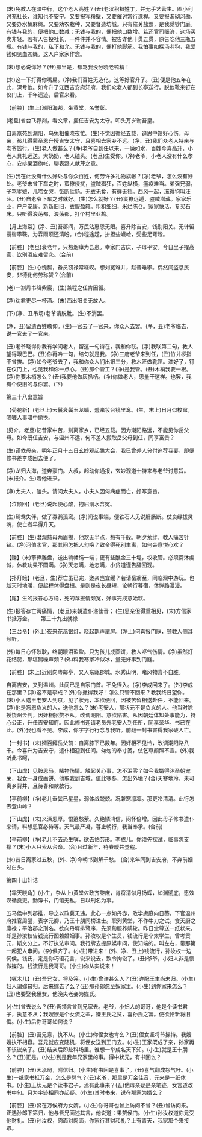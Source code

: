 <!-- { "loadSidebar": true } -->
(末)免教人在暗中行，这个老人高姓？(丑)老汉积祖姓丁，并无手艺营生。图小利讨充社长，谁知也不安宁。又要报写粉壁，又要催讨常行课程。又要报淘砌河勘，又要办水桶麻绳。又要劝农栽种，又要督造坊城。只有催关盐票，是我觅钞门庭。有钱与我的，便把他口数减；无钱与我的，便把他口数增。若还官司赈济，这场买卖非轻。若有人告投社长，一件件并不容情。被告诈他十贯五贯，原告吃他三瓶五瓶。有钱与我的，私下和允。无钱与我的，便打他脚筋。我怕事如探汤老狗，我爱钱如见血苍蝇。这人户家家作念。

(末)想必说你好？(丑)那里是，都骂我没分晓老鸭精！

(末)这一下打得你嘴扁。(净)我们百姓无造化，这等好官升了。(丑)便是他五年在此，深亏他。如今升了江西吉安府知府，我们众老人都到长亭送行。脱他靴来钉在仪门上，千年遗迹，后官来看。

【前腔】(生上)潮阳海邦，坐黄堂，名誉彰。

(老旦)省台飞荐剡，看文章，擢任吉安为太守。叩头万岁谢吾皇。

自离京苑到潮阳，乌兔相催晓夜忙。(生)不觉因循经五载，追思中馈好心伤。母亲，孩儿得蒙圣恩升授吉安太守，且喜相去家乡不远。(净、丑)我们众老人特来与老爷饯行。(生)老人做甚么？(净)老爷自到任以来，一廉如水，百姓今喜高升，小老人具礼远送。大奶奶，老人磕头。(老旦)生受你。(净)老爷，小老人没有什么孝心，安排果酒旗帐，聊表野人献芹之意。

(生)我在此没有什么好处与你众百姓，何劳许多礼物旗帐？(净)老爷，怎么没有好处。老爷未曾下车之时，蛮獠侵扰，盗贼猖狂，百姓纵横，瘟疫难当。弟强兄弱，子骂爹娘，儿啼女哭，饿断丝肠。无衣无食，有裤无裆。西风一起，冻得狗叫汪汪。(丑)自老爷下车之时就好。(生)怎么就好？(丑)蛮獠远遁，盗贼潜藏。家家乐业，户户安康。新新旧旧，衣服盈箱。粗粗细细，米烂陈仓。家家快活，专买石床。只听得浪荡都，浪荡都，打个村里亚鸪。

【月上海棠】(净、丑)吾郡间，万民沾惠恩无限。喜升除吉安，饯别阳关。无计留揽辔攀鞍。为霖雨须还清盼。(合)程途趱，拚担些巇崄，受些足弯跧。

【前腔】(老旦)衰老年，只愁烟瘴为吾患。幸家门吉庆，子母平安。今日里子擢高官，饮别酒应难留恋。(合前)

【前腔】(生)心愧赧，备员窃禄常嗟叹。想刘宽难并，赵普难攀。偶然间盗息民安，非德化何劳称赞？(合前)

(老)一劄丹书降紫宸，(生)兼程之任肯因循。

(净)劝君更尽一杯酒。(末)西出阳关无故人。

(下)(净、丑吊场)老爷请脱靴。(生)不消罢。

(净，丑)留遗百姓瞻仰。(生)一官去了一官来，你众人去罢。(净，丑)老爷临去，说一官去了一官来。

(丑)老爷晓得你我有学问老人，留这一句诗在，我和你联。(净)我联第二句，教人望得眼巴巴。(丑)你再吟一句，结句就是我。(净)三府老爷来到任，(丑)竹爿桚指不曾挨。(净)如今老爷去了，我和你众人们出银三分，教木匠做靴匣。漆好了，钉在仪门上，也见我和你一点心。(丑)那个管工？(净)是我管。(丑)木梢我要一根。(净)你要木梢怎么？(丑)我要他做灰扒柄。(净)你做老人，思量干这样。也罢，我有个使旧的与你罢。(下)


第三十八出意旨

【菊花新】(老旦上)云鬟衰鬓玉龙蟠，羞睹妆台镜里鸾。(生，末上)日月似梭窜，嗟嗟人事暗中偷换。

(见介，老旦)忆昔家中苦，别离家乡，已经五载。因为潮阳路远，不能见你岳父母。如今既任吉安，与温州不远，何不差人搬取岳父母到任，同享富贵？

(生)谨依母亲，明年正月十五日玄妙观起醮大会，我已曾差人分付追荐我妻，即便修书差李成回去便了。

(净)龙归大海，道奔豪门。大叔，起动你通报，玄妙观道士特来与老爷讨意旨。(末报介。生)着他进来。

(净)太夫人，磕头。请问太夫人，小夫人因何病症而亡，好写意旨。

【泣颜回】(老旦)说起便心酸，抱屈溺水含冤。

(生)鸳鸯失伴，做了寡鹄孤鸾。(净)闻说事端，便铁石人见说肝肠断。仗良缘拔灵魂，使亡者早得升天。

【前腔】(生)潜观慈母两眉攒，他欢无半点，愁有千般。朝夕萦绊，教人痛苦针钻。(净)河伯水官，那其间怎把人勾唤？致令得死别生离，如何会意悦心欢？

【赚】(末)擎捧雕盘，送出魂幡绢一端；更有些醮金三十堤，权收管。必须斋沐虔诚，休教功果不圆满。(净)天怎瞒，地怎瞒，小贫道谨告辞回观。

【扑灯蛾】(老旦，生)荐亡虽已完，邀亲岂宜缓？若请岳翁至，同临观中游玩。也趁天时地暖，便起程休得盘桓。是则是夜长昼短，论朝行暮宿，休惮路漫漫。

【尾】生的报答心方稳，死的荐拔情颇宽，好事完成意始欢。

(生)报答存亡两痛情，(老旦)来朝遣仆递佳音；
(生)思亲但得重相见，(末)方信家书抵万金。
　
第三十九出就禄

【三台令】(外上)夜来花蕊银灯，晓起鹊声翠屏。(净上)何喜报门庭，顿教人侧耳频听。

(外)每日心怀耿耿，终朝眼泪盈盈。只为孩儿成画饼，教人呕气伤情。(净)虽然灯花结蕊，那堪鹊噪声频？(外)料我寒家冷似冰，量无好事到门庭。

【前腔】(末上)近别向粤邮亭，又入东瓯郡城。水秀山明，睹风物喜不自胜。

自离吉安，又到温州。此间已是自家门首。不免径入。(净)李成回来了。(外)李成在那里？(净)这不是李成？(外)你撇得我好！怎么只管不回来？教我终日望你。(末)小人送王老安人到京，见了状元，本欲便回，因被苦留相送赴任，不能回来。(净)他是忘恩负义的人，送他怎么？(末)老安人，那状元不是负义的人。他当时除授饶州佥判，因奸相招赘不从，改调潮阳。意欲陷害。从因朝廷体知处事能为，持心公正，升任吉安知府。因此修书迎请老员外老安人到任所，同享荣华。书已在此。(外)我也看不见。李成，你字字行行念与我听。前翻一封书害得我家破人亡。

【一封书】(末)婿百拜岳父前：自离膝下已数年。因奸相不见怜，改调潮阳路八千。今喜升为吉安守，遣仆相迎到任间。匆匆的奉寸笺，仗乞尊颜照不宣。(外)我听此书呵，

【下山虎】见鞍思马，睹物伤情。触起关心事，怎不泪零？如今我婿得沐圣朝宠荣，我女一身成画饼。他取我到吉城，值此寒冬，怎出外境？(合)天寒地冷，未可离乡背井，且待春和款款行。

【亭前柳】(净)老儿垂鬓已星星，弱体战兢兢。况兼寒凛凛。那更冷清清。此行怎去登山岭？

【下山虎】(末)义深恩厚。恨遶愁萦。久绝鳞鸿信，闷怀倍增。因此母子修书遣仆来请，料想恩官必待等。天气最严凝，暮止朝行，我当奉承。(合前)

【亭前柳】(净)老儿不去恐生嗔，欲去怕劳形。李成儿。你须先探试，临事怎支撑？(末)小人只索从台命。(合)且过新年，待春暖共登程。

(末)昔日离家过五秋，(外、净)今朝书到解千愁。
(合)来年同到吉安府，不弃前姻过白头。

第四十出奸诘

【霜天晓角】(小生，杂从上)黄堂佐政齐黎庶，肯将清似月扬辉，如渊彻底，愿效汉循良吏。勤簿书，门馆无私，日以刑名为事。

五马侯中列郡推，导之以政冀无违。此心一点如丹赤，敢学虞庭向日葵。下官温州府推官周璧，表字元卿，乃王十朋同榜进士。职列黄堂，不作牛刀之试。食天厨之廪禄；平治郡之刑名。欲向丹墀排鹭序，先须甸服养鹓轮。昨日堂尊送一纸状来，却是孙汝权告钱流行图赖婚姻事。孙汝权是个生员，钱流行是个太学生，曾考贡元，斯文分上，不好执法审问。我行牌去提原媒审问，使知端的。叫左右，带那第一起犯人审问。(杂)俱齐了。(小生)带进来！(外、净、丑上)钱流行，孙汝权一边伺侯。钱氏，定是你巧语花言，说来说去，致令拘讼了。(丑)爷爷，小妇人非是惯做媒的。钱流行是我哥哥。(小生)你从实说来！

【啄木儿】(丑)吾兄女，将及笄。(小生)曾许甚么人？(丑)许配王生尚未归。(小生)妇人谓嫁曰归。后来嫁去了么？(丑)那孙郎忽至奴家里。(小生)到你家来怎么？(丑)也要娶我侄女，他浼央老妾为媒氏。

(小生)曾去说么？(丑)吾领言曾到兄家去。老爷，小妇人的哥哥，他是个读书君子，执意不从；我嫂嫂是个女流之辈，嫌王氏之贫，喜孙氏之富。便欲怜新将旧悔。(小生)后你哥哥如何说？

【前腔】(丑)吾兄意，执不从。(小生)你侄女也肯么？(丑)侄女坚将节操持。我嫂嫂执不相容。吾兄就应变随机，将侄女送到王门去。(小生)王家既成了亲，孙家再不该议亲了。(丑)结亲后即赴科场里。谁想一举成名天下知。(小生)就是王十朋么？(丑)正是。(小生)到是我年兄家里的事。得中状元，有书回么？

【前腔】(丑)因承局，附信归。(小生)有书回是喜事了。(丑)喜气翻成怨气吁。(小生)一纸家书抵万金，怎么是怨气？(丑)老爷，那里是万金佳音，元来是一纸休书。(小生)王状元是个读书君子，焉有此事来？(丑)他母亲疑是亲笔迹，女言道改书中句。只为字迹相同亦起疑。(小生)其时书来，说在那家为婿么？

【前腔】(丑)赘在万俟府为女婿。(小生)你哥哥也曾上访问不曾？(丑)曾访问来。正遇孙郎下第归，他与吾兄面述其言，他说道：果赘侯门。(小生)孙汝权道你兄受他财礼。(丑)孙汝权，肉面对肉面，你家行甚财和礼？上有青天，我家那个来接取。

